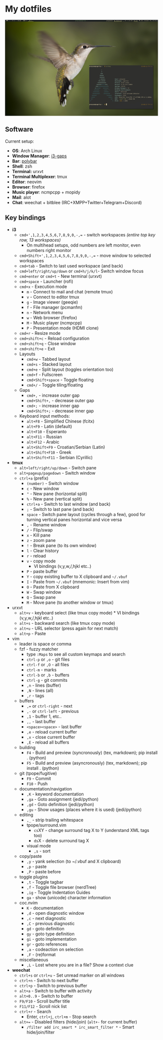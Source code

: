 My dotfiles
================

![](screenshot.jpg?raw=true)

Software
------------

Current setup:

* **OS**: Arch Linux
* **Window Manager**: [i3-gaps](https://github.com/Airblader/i3)
* **Bar**: [polybar](https://github.com/jaagr/polybar)
* **Shell**: zsh
* **Terminal:** urxvt
* **Terminal Multiplexer**: tmux
* **Editor**: neovim
* **Browser**: firefox
* **Music player**: ncmpcpp + mopidy
* **Mail**: alot
* **Chat**: weechat + bitblee (IRC+XMPP+Twitter+Telegram+Discord)

Key bindings
--------------

* **i3**
    * ``cmd+',1,2,3,4,5,6,7,8,9,0,-,=`` - switch workspaces *(entire top key row, 13 workspaces)*
        * On multihead setups, odd numbers are left monitor, even numbers right monitor
    * ``cmd+Shift+',1,2,3,4,5,6,7,8,9,0,-,=`` - move window to selected workspaces
    * ``cmd+tab`` - Switch to last used workspace (and back)
    * ``cmd+left/right/up/down`` or ``cmd+h/j/k/l``- Switch window focus
    * ``cmd+enter`` or ``cmd+t`` - New terminal (urxvt)
    * ``cmd+space`` - Launcher (rofi)
    * ``cmd+x`` - Execution mode
        * ``m`` - Connect to mail and chat (remote tmux)
        * ``v`` - Connect to editor tmux
        * ``g`` - Image viewer (geeqie)
        * ``f`` - File manager (pcmanfm)
        * ``n`` - Network menu
        * ``w`` - Web browser (firefox)
        * ``M`` - Music player (ncmpcpp)
        * ``P`` - Presentation mode (HDMI clone)
    * ``cmd+r`` - Resize mode
    * ``cmd+shift+c`` - Reload configuration
    * ``cmd+shift+q`` - Close window
    * ``cmd+shift+e`` - Exit
    * Layouts
        * ``cmd+w`` - Tabbed layout
        * ``cmd+s`` - Stacked layout
        * ``cmd+e`` - Split layout (toggles orientation too)
        * ``cmd+f`` - Fullscreen
        * ``cmd+Shift+space`` - Toggle floating
        * ``cmd+/`` - Toggle tiling/floating
    * Gaps
        * ``cmd+,`` - increase outer gap
        * ``cmd+Shift+,`` - decrease outer gap
        * ``cmd+;`` - increase inner gap
        * ``cmd+Shift+;`` - decrease inner gap
    * Keyboard input methods:
        * ``alt+F8`` - Simplified Chinese (fcitx)
        * ``alt+F9`` - Latin (default)
        * ``alt+F10`` - Esperanto
        * ``alt+F11`` - Russian
        * ``alt+F12`` - Arabic
        * ``alt+Shift+F9`` - Croatian/Serbian (Latin)
        * ``alt+Shift+F10`` - Greek
        * ``alt+Shift+F11`` - Serbian (Cyrillic)
* **tmux**
    * ``alt+left/right/up/down`` - Switch pane
    * ``alt+pageup/pagedown`` - Switch window
    * ``ctrl+a`` (prefix)
        * ``(number)`` - Switch window
        * ``c`` - New window
        * ``"`` - New pane (horizontal split)
        * ``%`` - New pane (vertical split)
        * ``ctrl+a`` - Switch to last window (and back)
        * ``;`` - Switch to last pane (and back)
        * ``space`` - Switch pane layout (cycles through a few), good for turning vertical panes horizontal and vice
          versa
        * ``,`` - Rename window
        * ``/`` - Flip/swap
        * ``x`` - Kill pane
        * ``z`` - zoom pane
        * ``!`` - Break pane (to its own window)
        * ``l`` - Clear history
        * ``r`` - reload
        * ``v`` - copy mode
            * VI bindings (v,y,w,/,hjkl etc..)
        * ``P`` - paste buffer
        * ``Y`` - copy existing buffer to X clipboard and ``~/.vbuf``
        * ``I`` - Paste from ``~/.vbuf`` (mnemonic: Insert from vim)
        * ``O`` - Paste from X clipboard
        * ``W`` - Swap window
        * ``Q`` - Swap pane
        * ``M`` - Move pane (to another window or tmux)
* urxvt
    * ``alt+v`` - keyboard select (like tmux copy mode)
            * VI bindings (v,y,w,/,hjkl etc..)
    * ``alt+s`` - backward search (like tmux copy mode)
    * ``alt+u`` - URL selector (press again for next match)
    * ``alt+p`` - Paste
* vim
    * leader is space or comma
    * fzf - fuzzy matcher
        * type ``:Maps`` to see all custom keymaps and search
        * ``ctrl-p`` or ``,o`` - git files
        * ``ctrl-f`` or ``,O`` - all files
        * ``ctrl-m`` - marks
        * ``ctrl-b`` or ``,b`` - buffers
        * ``ctrl-g`` - git commits
        * ``,n`` - lines (buffer)
        * ``,N`` - lines (all)
        * ``,r`` - tags
    * buffers
        * ``,=`` or ``ctrl-right`` - next
        * ``,-`` or ``ctrl-left`` - previous
        * ``,1`` - buffer 1, etc..
        * ``,,`` - last buffer
        * ``<space><space>`` - last buffer
        * ``,e`` - reload current buffer
        * ``,x`` - close current buffer
        * ``,E`` - reload all buffers
    * building
        * ``F4`` - Build and preview (syncronously) (tex, markdown); pip install . (python)
        * ``F5`` - Build and preview (asyncronously) (tex, markdown); pip install . (python)
    * git (tpope/fugitive)
        * ``F9`` - Commit
        * ``F10`` - Push
    * documentation/navigation
        * ``,K`` - keyword documentation
        * ``,ga`` - Goto assignment (jedi/python)
        * ``,gd`` - Goto definition (jedi/python)
        * ``,gu`` - Show usages (places where it is used) (jedi/python)
    * editing
        * ``,_`` - strip trailing whitespace
        * tpope/surround.vim
            * ``cs``XY - change surround tag X to Y (understand XML tags too)
            * ``ds``X - delete surround tag X
        * visual mode
            * ``,s`` - sort
    * copy/paste
        * ``,y`` - yank selection (to ~/.vbuf and X clipboard)
        * ``,p`` - paste
        * ``,P`` - paste before
    * toggle plugins
        * ``,t`` - Toggle tagbar
        * ``,f`` - Toggle file browser (nerdTree)
        * ``,ig`` - Toggle Indentation Guides
        * ``ga`` - show (unicode) character information
    * coc.nvim
        * ``K`` - documentation
        * ``,d`` - open diagnostic window
        * ``,c`` - next diagnostic
        * ``,C`` - previous diagnostic
        * ``gd`` - goto definition
        * ``gy`` - goto type definition
        * ``gi`` - goto implementation
        * ``gr`` - goto references
        * ``,a`` - codeaction on selection
        * ``,F`` - (re)format
    * miscellaneous
        * ``,L`` - Lost where you are in a file? Show a context clue
* **weechat**
    * ``ctrl+s`` or ``ctrl+u`` - Set unread marker on all windows
    * ``ctrl+n``  - Switch to next buffer
    * ``ctrl+p``  - Switch to previous buffer
    * ``alt+a`` - Switch to buffer with activity
    * ``alt+0..9`` - Switch to buffer
    * ``F9/F10``  - Scroll buffer title
    * ``F11/F12``  - Scroll nick list
    * ``ctrl+r`` - Search
        * Enter, ``ctrl+j``, ``ctrl+m``  - Stop search
    * ``alt+=`` -  Disabled filters (hide/join) (``alt+-`` for current buffer)
        * ``/filter add irc_smart * irc_smart_filter *``  - Smart hide/join/filter



